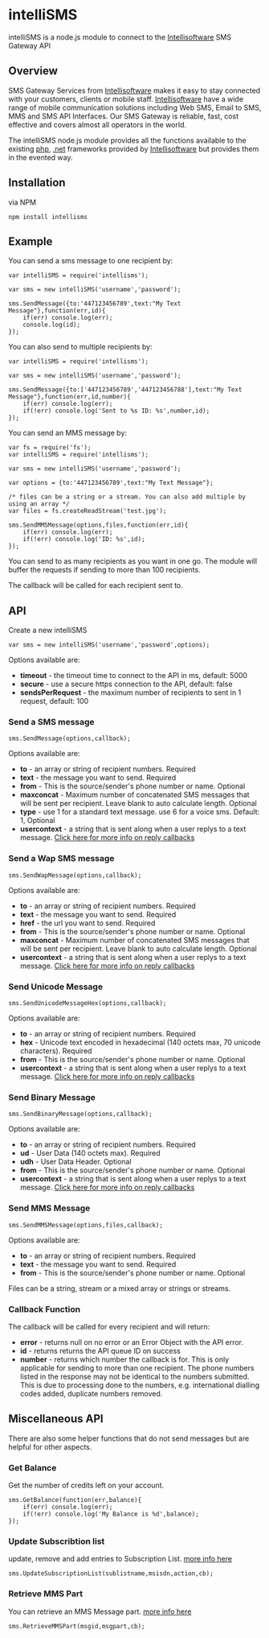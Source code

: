 # intelliSMS
intelliSMS is a node.js module to connect to the [Intellisoftware][intelli] SMS Gateway API

## Overview
SMS Gateway Services from [Intellisoftware][intelli] makes it easy to stay connected with your customers, clients or mobile staff. [Intellisoftware][intelli] have a wide range of mobile communication solutions including Web SMS, Email to SMS, MMS and SMS API Interfaces. Our SMS Gateway is reliable, fast, cost effective and covers almost all operators in the world.

The intelliSMS node.js module provides all the functions available to the existing [php][phpsdk], [.net][.netsdk] frameworks provided by [Intellisoftware][intelli] but provides them in the evented way.

## Installation
via NPM

    npm install intellisms
    
## Example
You can send a sms message to one recipient by:

    var intelliSMS = require('intellisms');
    
    var sms = new intelliSMS('username','password');
    
    sms.SendMessage({to:'447123456789',text:"My Text Message"},function(err,id){
        if(err) console.log(err);
    	console.log(id);
    });
    
You can also send to multiple recipients by:
    
    var intelliSMS = require('intellisms');
    
    var sms = new intelliSMS('username','password');
    
    sms.SendMessage({to:['447123456789','447123456788'],text:"My Text Message"},function(err,id,number){
        if(err) console.log(err);
        if(!err) console.log('Sent to %s ID: %s',number,id);
    });
    
You can send an MMS message by:
    
    var fs = require('fs');
    var intelliSMS = require('intellisms');
    
    var sms = new intelliSMS('username','password');
    
    var options = {to:'447123456789',text:"My Text Message"};
    
    /* files can be a string or a stream. You can also add multiple by using an array */
    var files = fs.createReadStream('test.jpg');
    
    sms.SendMMSMessage(options,files,function(err,id){
        if(err) console.log(err);
        if(!err) console.log('ID: %s',id);
    });
 
You can send to as many recipients as you want in one go. The module will buffer the requests if sending to more than 100 recipients. 
 
The callback will be called for each recipient sent to.

## API
Create a new intelliSMS

    var sms = new intelliSMS('username','password',options);

Options available are:

* **timeout** - the timeout time to connect to the API in ms, default: 5000
* **secure** - use a secure https connection to the API, default: false
* **sendsPerRequest** - the maximum number of recipients to sent in 1 request, default: 100

### Send a SMS message

    sms.SendMessage(options,callback);

Options available are:

* **to** - an array or string of recipient numbers. Required
* **text** - the message you want to send. Required
* **from** - This is the source/sender's phone number or name. Optional
* **maxconcat** -  Maximum number of concatenated SMS messages that will be sent per recipient. Leave blank to auto calculate length. Optional
* **type** - use 1 for a standard text message. use 6 for a voice sms.  Default: 1, Optional
* **usercontext** - a string that is sent along when a user replys to a text message. [Click here for more info on reply callbacks][intelliforward]

###  Send a Wap SMS message

    sms.SendWapMessage(options,callback);

Options available are:

* **to** - an array or string of recipient numbers. Required
* **text** - the message you want to send. Required
* **href** - the url you want to send. Required
* **from** - This is the source/sender's phone number or name. Optional
* **maxconcat** -  Maximum number of concatenated SMS messages that will be sent per recipient. Leave blank to auto calculate length. Optional
* **usercontext** - a string that is sent along when a user replys to a text message. [Click here for more info on reply callbacks][intelliforward]

### Send Unicode Message

    sms.SendUnicodeMessageHex(options,callback);

Options available are:

* **to** - an array or string of recipient numbers. Required
* **hex** - Unicode text encoded in hexadecimal (140 octets max, 70 unicode characters). Required
* **from** - This is the source/sender's phone number or name. Optional
* **usercontext** - a string that is sent along when a user replys to a text message. [Click here for more info on reply callbacks][intelliforward]

### Send Binary Message

    sms.SendBinaryMessage(options,callback);

Options available are:

* **to** - an array or string of recipient numbers. Required
* **ud** - User Data (140 octets max). Required
* **udh** - User Data Header. Optional
* **from** - This is the source/sender's phone number or name. Optional
* **usercontext** - a string that is sent along when a user replys to a text message. [Click here for more info on reply callbacks][intelliforward]

### Send MMS Message

    sms.SendMMSMessage(options,files,callback);

Options available are:

* **to** - an array or string of recipient numbers. Required
* **text** - the message you want to send. Required
* **from** - This is the source/sender's phone number or name. Optional

Files can be a string, stream or a mixed array or strings or streams.

### Callback Function

The callback will be called for every recipient and will return:

* **error** - returns null on no error or an Error Object with the API error.
* **id** - returns returns the API queue ID on success
* **number** - returns which number the callback is for. This is only applicable for sending to more than one recipient.  The phone numbers listed in the response may not be identical to the numbers submitted. This is due to processing done to the numbers, e.g. international dialling codes added, duplicate numbers removed.

## Miscellaneous API
There are also some helper functions that do not send messages but are helpful for other aspects.

### Get Balance
Get the number of credits left on your account.

    sms.GetBalance(function(err,balance){
        if(err) console.log(err);
        if(!err) console.log('My Balance is %d',balance);
    });
    
### Update Subscribtion list
update, remove and add entries to Subscription List. [more info here][intellisub]

    sms.UpdateSubscriptionList(sublistname,msisdn,action,cb);
    
### Retrieve MMS Part
You can retrieve an MMS Message part. [more info here][intellimms] 

    sms.RetrieveMMSPart(msgid,msgpart,cb);


  [intelli]: http://www.intellisoftware.co.uk/
  [phpsdk]: http://www.intellisoftware.co.uk/sms-gateway/php-sdk/
  [.netsdk]: http://www.intellisoftware.co.uk/sms-gateway/dotnet-component/
  [intelliforward]: http://www.intellisoftware.co.uk/sms-gateway/inbound-sms/
  [intellisub]: http://www.intellisoftware.co.uk/sms-gateway/subscription-lists
  [intellimms]: http://www.intellisoftware.co.uk/sms-gateway/http-interface/retrieve-mms/

  
    